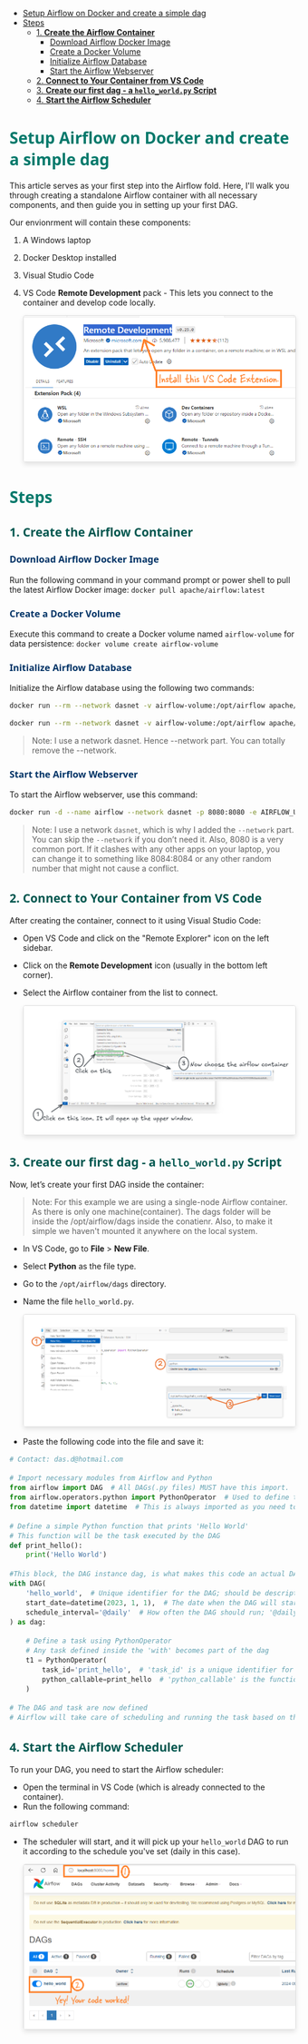 - [Setup Airflow on Docker and create a simple dag](#setup-airflow-on-docker-and-create-a-simple-dag)
- [Steps](#steps)
  - [1. **Create the Airflow Container**](#1-create-the-airflow-container)
    - [Download Airflow Docker Image](#download-airflow-docker-image)
    - [Create a Docker Volume](#create-a-docker-volume)
    - [Initialize Airflow Database](#initialize-airflow-database)
    - [Start the Airflow Webserver](#start-the-airflow-webserver)
  - [2. **Connect to Your Container from VS Code**](#2-connect-to-your-container-from-vs-code)
  - [3. **Create our first dag - a `hello_world.py` Script**](#3-create-our-first-dag---a-hello_worldpy-script)
  - [4. **Start the Airflow Scheduler**](#4-start-the-airflow-scheduler)


# <span style="color: #00796B; font-family: Segoe UI, sans-serif;">Setup Airflow on Docker and create a simple dag</span>

This article serves as your first step into the Airflow fold. Here, I'll walk you through creating a standalone Airflow container with all necessary components, and then guide you in setting up your first DAG.

Our envionrment will contain these components:

1. A Windows laptop
2. Docker Desktop installed
3. Visual Studio Code
4. VS Code **Remote Development** pack - This lets you connect to the container and develop code locally.


      <img src="images/2024-08-28-23-44-28.png" alt="Description of the image" style="max-width: 100%; height: auto; border: 1px solid #ddd; border-radius: 4px; box-shadow: 0 4px 8px rgba(0, 0, 0, 0.1);">


# <span style="color: #00796B; font-family: Segoe UI, sans-serif;">Steps</span>

## <span style="color: #00574F; font-family: Segoe UI, sans-serif;">1. **Create the Airflow Container**</span>

### <span style="color: #003366;font-family: Segoe UI, sans-serif;">Download Airflow Docker Image</span>
Run the following command in your command prompt or power shell to pull the latest Airflow Docker image: `docker pull apache/airflow:latest`

### <span style="color: #003366;font-family: Segoe UI, sans-serif;">Create a Docker Volume</span>
Execute this command to create a Docker volume named `airflow-volume` for data persistence: `docker volume create airflow-volume`

### <span style="color: #003366;font-family: Segoe UI, sans-serif;">Initialize Airflow Database</span>
Initialize the Airflow database using the following two commands:
```bash
docker run --rm --network dasnet -v airflow-volume:/opt/airflow apache/airflow:latest db init
```
```bash
docker run --rm --network dasnet -v airflow-volume:/opt/airflow apache/airflow:latest users create  --username airflow  --firstname FIRST_NAME  --lastname LAST_NAME   --role Admin   --email admin@example.com   --password airflow
```
> Note: I use a network dasnet. Hence --network part. You can totally remove the --network.

### <span style="color: #003366;font-family: Segoe UI, sans-serif;">Start the Airflow Webserver</span>
To start the Airflow webserver, use this command:

```bash
docker run -d --name airflow --network dasnet -p 8080:8080 -e AIRFLOW_UID=50000 -v airflow-volume:/opt/airflow apache/airflow:latest webserver
```

> Note: I use a network `dasnet`, which is why I added the `--network` part. You can skip the `--network` if you don’t need it. Also, 8080 is a very common port. If it clashes with any other apps on your laptop, you can change it to something like 8084:8084 or any other random number that might not cause a conflict.

## <span style="color: #00574F; font-family: Segoe UI, sans-serif;">2. **Connect to Your Container from VS Code**</span>
   After creating the container, connect to it using Visual Studio Code:

   - Open VS Code and click on the "Remote Explorer" icon on the left sidebar.
   - Click on the **Remote Development** icon (usually in the bottom left corner).
   - Select the Airflow container from the list to connect.

      <img src="images/2024-08-29-00-03-32.png" alt="Description of the image" style="max-width: 100%; height: auto; border: 1px solid #ddd; border-radius: 4px; box-shadow: 0 4px 8px rgba(0, 0, 0, 0.1);">

## <span style="color: #00574F; font-family: Segoe UI, sans-serif;">3. **Create our first dag - a `hello_world.py` Script**</span>
   
Now, let’s create your first DAG inside the container:

> Note: For this example we are using a single-node Airflow container. As there is only one machine(container). The dags folder will be inside the /opt/airflow/dags inside the conatienr. Also, to make it simple we haven't mounted it anywhere on the local system.

   - In VS Code, go to **File** > **New File**.
   - Select **Python** as the file type.
   - Go to the `/opt/airflow/dags` directory.
   - Name the file `hello_world.py`.

       <img src="images/2024-08-29-00-09-47.png" alt="Description of the image" style="max-width: 100%; height: auto; border: 1px solid #ddd; border-radius: 4px; box-shadow: 0 4px 8px rgba(0, 0, 0, 0.1);">


   - Paste the following code into the file and save it:
  ```python
  # Contact: das.d@hotmail.com

  # Import necessary modules from Airflow and Python
  from airflow import DAG  # All DAGs(.py files) MUST have this import.
  from airflow.operators.python import PythonOperator  # Used to define tasks that run Python functions
  from datetime import datetime  # This is always imported as you need to schedule the dag and it needs date and time

  # Define a simple Python function that prints 'Hello World'
  # This function will be the task executed by the DAG
  def print_hello():
      print('Hello World')

  #This block, the DAG instance dag, is what makes this code an actual DAG.
  with DAG(
      'hello_world',  # Unique identifier for the DAG; should be descriptive
      start_date=datetime(2023, 1, 1),  # The date when the DAG will start running; set to a past date for immediate start
      schedule_interval='@daily'  # How often the DAG should run; '@daily' means it runs once a day
  ) as dag:

      # Define a task using PythonOperator
      # Any task defined inside the 'with' becomes part of the dag
      t1 = PythonOperator(
          task_id='print_hello',  # 'task_id' is a unique identifier for the task within the DAG
          python_callable=print_hello  # 'python_callable' is the function that the task will execute. The function to be executed when this task runs
      )

  # The DAG and task are now defined
  # Airflow will take care of scheduling and running the task based on the DAG's schedule
```


## <span style="color: #00574F; font-family: Segoe UI, sans-serif;">4. **Start the Airflow Scheduler**</span>

To run your DAG, you need to start the Airflow scheduler:

- Open the terminal in VS Code (which is already connected to the container).
- Run the following command:

```bash
airflow scheduler
```
- The scheduler will start, and it will pick up your `hello_world` DAG to run it according to the schedule you've set (daily in this case).
  
    <img src="images/2024-08-29-00-18-11.png" alt="Description of the image" style="max-width: 100%; height: auto; border: 1px solid #ddd; border-radius: 4px; box-shadow: 0 4px 8px rgba(0, 0, 0, 0.1);">




